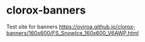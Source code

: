 # clorox-banners
Test site for banners
https://oviroa.github.io/clorox-banners/160x600/FS_SnowIce_160x600_V6AWP.html

